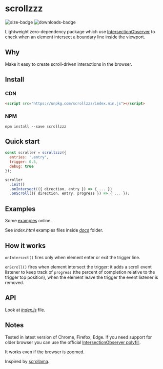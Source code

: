 # scrollzzz

![size-badge](https://img.shields.io/github/size/pldg/scrollzzz/index.min.js.svg)
![downloads-badge](https://img.shields.io/npm/dt/scrollzzz.svg)

Lightweight zero-dependency package which use [IntersectionObserver](https://developer.mozilla.org/en-US/docs/Web/API/Intersection_Observer_API) to check when an element intersect a boundary line inside the viewport.

## Why

Make it easy to create scroll-driven interactions in the browser.

## Install

### CDN

```html
<script src="https://unpkg.com/scrollzzz/index.min.js"></script>
```

### NPM

`npm install --save scrollzzz`

## Quick start

```js
const scroller = scrollzzz({
  entries: '.entry',
  trigger: 0.5,
  debug: true
});

scroller
  .init()
  .onIntersect(({ direction, entry }) => { ... })
  .onScroll(({ direction, entry, progress }) => { ... });
```

## Examples

Some [examples](https://pldg.github.io/scrollzzz/) online.

See *index.html* examples files inside [*docs*](docs/) folder.

## How it works

`onIntersect()` fires only when element enter or exit the trigger line.

`onScroll()` fires when element intersect the trigger: it adds a scroll event listener to keep track of `progress` (the
percent of completion relative to the trigger top position), when the element leave the trigger the event listener is removed.

## API

Look at [*index.js*](index.js) file.

## Notes

Tested in latest version of Chrome, Firefox, Edge. If you need support for older browser you can use the official [IntersectionObserver polyfill](https://github.com/w3c/IntersectionObserver/tree/master/polyfill).

It works even if the browser is zoomed.

Inspired by [scrollama](https://github.com/russellgoldenberg/scrollama/).
